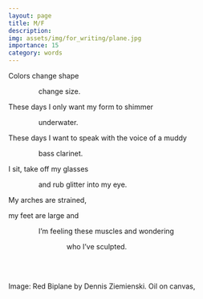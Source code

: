 ```yaml
---
layout: page
title: M/F
description: 
img: assets/img/for_writing/plane.jpg
importance: 15
category: words
---
```


Colors change shape

&emsp;&emsp;&emsp;&emsp; change size.

These days I only want my form to shimmer

&emsp;&emsp;&emsp;&emsp; underwater.

These days I want to speak with the voice of a muddy

&emsp;&emsp;&emsp;&emsp; bass clarinet.

I sit, take off my glasses

&emsp;&emsp;&emsp;&emsp; and rub glitter into my eye.

My arches are strained,

my feet are large and 

&emsp;&emsp;&emsp;&emsp; I’m feeling these muscles and wondering

&emsp;&emsp;&emsp;&emsp;&emsp;&emsp;&emsp;&emsp; who I’ve sculpted.



<br/><br/>

Image: Red Biplane by Dennis Ziemienski. Oil on canvas, 